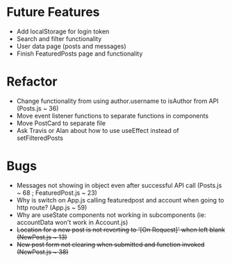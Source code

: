 # Future Features
- Add localStorage for login token
- Search and filter functionality
- User data page (posts and messages)
- Finish FeaturedPosts page and functionality

# Refactor 
- Change functionality from using author.username to isAuthor from API (Posts.js ~ 36)
- Move event listener functions to separate functions in components
- Move PostCard to separate file
- Ask Travis or Alan about how to use useEffect instead of setFilteredPosts

# Bugs
- Messages not showing in object even after successful API call (Posts.js ~ 68 ; FeaturedPost.js ~ 23)
- Why is switch on App.js calling featuredpost and account when going to http route? (App.js ~ 59)
- Why are useState components not working in subcomponents (ie: accountData won't work in Account.js)
- ~~Location for a new post is not reverting to '[On Request]' when left blank (NewPost.js ~ 13)~~
- ~~New post form not clearing when submitted and function invoked (NewPost.js ~ 38)~~